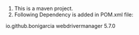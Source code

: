 1. This is a maven project.
2. Following Dependency is added in POM.xml file:
  <dependencies>
	  <!--https://mvnrepository.com/artifact/io.github.bonigarcia/webdrivermanager -->
    <dependency>
        <groupId>io.github.bonigarcia</groupId>
        <artifactId>webdrivermanager</artifactId>
        <version>5.7.0</version>
    </dependency>
 </dependencies>
